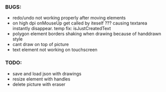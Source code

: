 ### BUGS:
- redo/undo not working properly after moving elements
- on high dpi onMouseUp get called by iteself ??? causing textarea instantly disappear. temp fix: isJustCreatedText
- polygon element borders shaking when drawing because of handdrawn style
- cant draw on top of picture
- text element not working on touchscreen


### TODO:
- save and load json with drawings
- resize element with handles
- delete picture with eraser